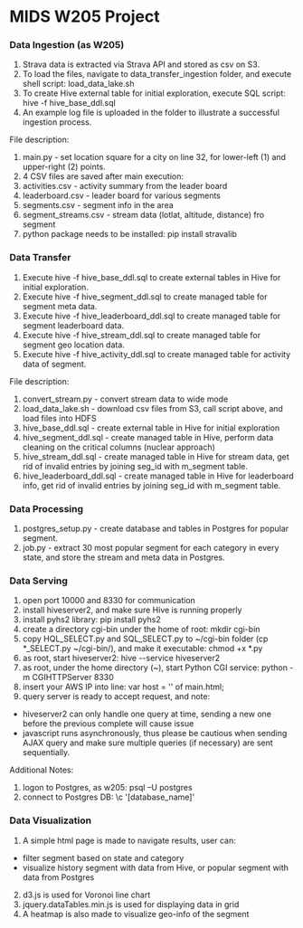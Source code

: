 # MIDS W205 Project

### Data Ingestion (as W205)
1. Strava data is extracted via Strava API and stored as csv on S3.
2. To load the files, navigate to data_transfer_ingestion folder, and execute shell script: load_data_lake.sh
3. To create Hive external table for initial exploration, execute SQL script: hive -f hive_base_ddl.sql
4. An example log file is uploaded in the folder to illustrate a successful ingestion process.

File description:

1. main.py - set location square for a city on line 32, for lower-left (1) and upper-right (2) points.
2. 4 CSV files are saved after main execution:
3. activities.csv      - activity summary from the leader board
4. leaderboard.csv     - leader board for various segments
5. segments.csv        - segment info in the area
6. segment_streams.csv - stream data (lotlat, altitude, distance) fro segment
7. python package needs to be installed: pip install stravalib

### Data Transfer
1. Execute hive -f hive_base_ddl.sql to create external tables in Hive for initial exploration.
2. Execute hive -f hive_segment_ddl.sql to create managed table for segment meta data.
3. Execute hive -f hive_leaderboard_ddl.sql to create managed table for segment leaderboard data.
4. Execute hive -f hive_stream_ddl.sql to create managed table for segment geo location data.
5. Execute hive -f hive_activity_ddl.sql to create managed table for activity data of segment.

File description:

1. convert_stream.py - convert stream data to wide mode
2. load_data_lake.sh - download csv files from S3, call script above, and load files into HDFS
3. hive_base_ddl.sql - create external table in Hive for initial exploration
4. hive_segment_ddl.sql - create managed table in Hive, perform data cleaning on the critical columns (nuclear approach)
5. hive_stream_ddl.sql - create managed table in Hive for stream data, get rid of invalid entries by joining seg_id with m_segment table.
6. hive_leaderboard_ddl.sql - create managed table in Hive for leaderboard info, get rid of invalid entries by joining seg_id with m_segment table.

### Data Processing
1. postgres_setup.py - create database and tables in Postgres for popular segment.
2. job.py - extract 30 most popular segment for each category in every state, and store the stream and meta data in Postgres.

### Data Serving
1. open port 10000 and 8330 for communication
2. install hiveserver2, and make sure Hive is running properly
3. install pyhs2 library: pip install pyhs2
4. create a directory cgi-bin under the home of root: mkdir cgi-bin
5. copy HQL_SELECT.py and SQL_SELECT.py to ~/cgi-bin folder (cp \*_SELECT.py ~/cgi-bin/), and make it executable: chmod +x \*.py
6. as root, start hiveserver2: hive --service hiveserver2
7. as root, under the home directory (~), start Python CGI service: python -m CGIHTTPServer 8330
8. insert your AWS IP into line: var host = '<the AWS host ip>' of main.html;
9. query server is ready to accept request, and note:
  - hiveserver2 can only handle one query at time, sending a new one before the previous complete will cause issue
  - javascript runs asynchronously, thus please be cautious when sending AJAX query and make sure multiple queries (if necessary) are sent sequentially.

Additional Notes:

1. logon to Postgres, as w205: psql –U postgres
2. connect to Postgres DB: \c '[database_name]'

### Data Visualization
1. A simple html page is made to navigate results, user can:
  - filter segment based on state and category
  - visualize history segment with data from Hive, or popular segment with data from Postgres
2. d3.js is used for Voronoi line chart
3. jquery.dataTables.min.js is used for displaying data in grid
4. A heatmap is also made to visualize geo-info of the segment
